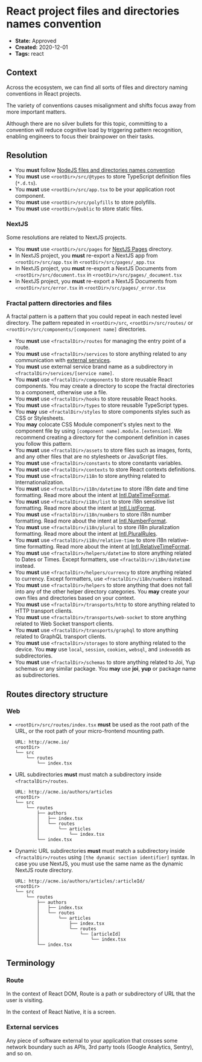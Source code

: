 # React project files and directories names convention

* **State:** Approved
* **Created:** 2020-12-01
* **Tags:** react

## Context

Across the ecosystem, we can find all sorts of files and directory naming
conventions in React projects.

The variety of conventions causes misalignment and shifts focus away from more
important matters.

Although there are no silver bullets for this topic, committing to a convention
will reduce cognitive load by triggering pattern recognition, enabling engineers
to focus their brainpower on their tasks.

## Resolution

* You **must** follow [NodeJS files and directories names convention](./../3122196229/README.md)
* You **must** use `<rootDir>/src/@types` to store TypeScript definition files
  (`*.d.ts`).
* You **must** use `<rootDir>/src/app.tsx` to be your application root
  component.
* You **must** use `<rootDir>/src/polyfills` to store polyfills.
* You **must** use `<rootDir>/public` to store static files.

### NextJS

Some resolutions are related to NextJS projects.

* You **must** use `<rootDir>/src/pages` for [NextJS Pages](https://nextjs.org/docs/basic-features/pages)
  directory.
* In NextJS project, you **must** re-export a NextJS app from
  `<rootDir>/src/app.tsx` in `<rootDir>/src/pages/_app.tsx`
* In NextJS project, you **must** re-export a NextJS Documents from
  `<rootDir>/src/document.tsx` in `<rootDir>/src/pages/_document.tsx`
* In NextJS project, you **must** re-export a NextJS Documents from
  `<rootDir>/src/error.tsx` in `<rootDir>/src/pages/_error.tsx`

### Fractal pattern directories and files

A fractal pattern is a pattern that you could repeat in each nested level
directory. The pattern repeated in `<rootDir>/src`, `<rootDir>/src/routes/` or
`<rootDir>/src/components/[component name]` directories.

* You **must** use `<fractalDir>/routes` for managing the entry point of a
  route.
* You **must** use `<fractalDir>/services` to store anything
  related to any communication with [external services](#external-services).
* You **must** use external service brand name as a subdirectory in
  `<fractalDir>/services/[service name]`.
* You **must** use `<fractalDir>/components` to store reusable React
  components. You may create a directory to scope the fractal directories to
  a component, otherwise use a file.
* You **must** use `<fractalDir>/hooks` to store reusable React
  hooks.
* You **must** use `<fractalDir>/types` to store reusable TypeScript types.
* You **may** use `<fractalDir>/styles` to store components styles such as
  CSS or Stylesheets.
* You **may** colocate CSS Module component's styles next to the component
  file by using `[component name].module.[extension]`. We recommend creating
  a directory for the component definition in cases you follow this pattern.
* You **must** use `<fractalDir>/assets` to store files such as images, fonts,
  and any other files that are no stylesheets or JavaScript files.
* You **must** use `<fractalDir>/constants` to store constants variables.
* You **must** use `<fractalDir>/contexts` to store React contexts definitions.
* You **must** use `<fractalDir>/i18n` to store anything
  related to Internationalization.
* You **must** use `<fractalDir>/i18n/datetime` to store i18n date
  and time formatting. Read more about the intent at [Intl.DateTimeFormat](https://developer.mozilla.org/en-US/docs/Web/JavaScript/Reference/Global_Objects/Intl/DateTimeFormat).
* You **must** use `<fractalDir>/i18n/list` to store i18n sensitive
  list formatting. Read more about the intent at [Intl.ListFormat](https://developer.mozilla.org/en-US/docs/Web/JavaScript/Reference/Global_Objects/Intl/ListFormat).
* You **must** use `<fractalDir>/i18n/numbers` to store i18n number
  formatting. Read more about the intent at [Intl.NumberFormat](https://developer.mozilla.org/en-US/docs/Web/JavaScript/Reference/Global_Objects/Intl/NumberFormat).
* You **must** use `<fractalDir>/i18n/plural` to store i18n
  pluralization formatting. Read more about the intent at [Intl.PluralRules](https://developer.mozilla.org/en-US/docs/Web/JavaScript/Reference/Global_Objects/Intl/PluralRules).
* You **must** use `<fractalDir>/i18n/relative-time` to store i18n
  relative-time formatting. Read more about the intent at [Intl.RelativeTimeFormat](https://developer.mozilla.org/en-US/docs/Web/JavaScript/Reference/Global_Objects/Intl/RelativeTimeFormat).
* You **must** use `<fractalDir>/helpers/datetime` to store anything related
  to Dates or Times. Except formatters, use `<fractalDir>/i18n/datetime`
  instead.
* You **must** use `<fractalDir>/helpers/currency` to store anything related
  to currency. Except formatters, use `<fractalDir>/i18n/numbers`
  instead.
* You **must** use `<fractalDir>/helpers` to store anything that does not
  fall into any of the other helper directory categories. You **may** create
  your own files and directories based on your context.
* You **must** use `<fractalDir>/transports/http` to store anything
  related to HTTP transport clients.
* You **must** use `<fractalDir>/transports/web-socket` to store
  anything related to Web Socket transport clients.
* You **must** use `<fractalDir>/transports/graphql` to store
  anything related to GraphQL transport clients.
* You **must** use `<fractalDir>/storages` to store anything related to the
  device. You **may** use `local`, `session`, `cookies`, `websql`, and
  `indexeddb` as subdirectories.
* You **must** use `<fractalDir>/schemas` to store anything related to Joi, Yup
  schemas or any similar package. You **may** use **joi**, **yup** or
  package name as subdirectories.

## Routes directory structure

### Web

* `<rootDir>/src/routes/index.tsx` **must** be used as the root path
  of the URL, or the root path of your micro-frontend mounting path.

  ```text
  URL: http://acme.io/
  <rootDir>
  └── src
      └── routes
          └── index.tsx
  ```

* URL subdirectories **must** must match a subdirectory inside
  `<fractalDir>/routes`.

  ```text
  URL: http://acme.io/authors/articles
  <rootDir>
  └── src
      └── routes
          ├── authors
          │   ├── index.tsx
          │   └── routes
          │       └── articles
          │           └── index.tsx
          └── index.tsx
  ```

* Dynamic URL subdirectories **must** must match a subdirectory inside
  `<fractalDir>/routes` using `[the dynamic section identifier]` syntax. In case
  you use NextJS, you must use the same name as the dynamic NextJS route
  directory.

  ```text
  URL: http://acme.io/authors/articles/:articleId/
  <rootDir>
  └── src
      └── routes
          ├── authors
          │   ├── index.tsx
          │   └── routes
          │       └── articles
          │           ├── index.tsx
          │           └── routes
          │               └── [articleId]
          │                   └── index.tsx
          └── index.tsx
  ```

## Terminology

### Route

In the context of React DOM, Route is a path or subdirectory of URL that the
user is visiting.

In the context of React Native, it is a screen.

### External services

Any piece of software external to your application that crosses some network
boundary such as APIs, 3rd party tools (Google Analytics, Sentry), and so on.
